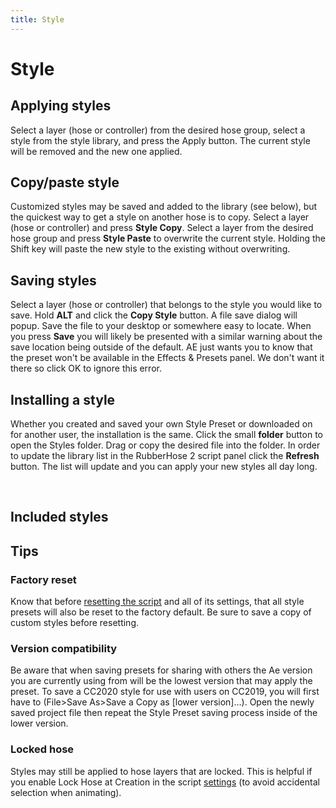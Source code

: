 ```yaml
---
title: Style
---
```

# Style

<Screenshot 
    url="/rubberhose2/style-buttons.png" 
    alt="RH2 style buttons"
    width="800px" />

<div class="button-header">
<Screenshot 
    url="/rubberhose2/icon/StyleApply.svg" 
    alt="Apply style" 
    width="120px"
    toolbar />

## Applying styles
</div>

Select a layer (hose or controller) from the desired hose group, select a style from the style library, and press the Apply button. The current style will be removed and the new one applied. 

<Screenshot 
    url="/rubberhose2/style-apply.gif" 
    alt="RH2 Styles"
    width="500px" 
    center />

<div class="button-header">
<Screenshot 
    url="/rubberhose2/icon/StyleCopyPaste.svg" 
    alt="Copy/paste style"
    width="140px" 
    toolbar />

## Copy/paste style
</div>

Customized styles may be saved and added to the library (see below), but the quickest way to get a style on another hose is to copy. Select a layer (hose or controller) and press **Style Copy**. Select a layer from the desired hose group and press **Style Paste** to overwrite the current style. Holding the Shift key will paste the new style to the existing without overwriting.

<div class="button-header">
<Screenshot 
    url="/rubberhose2/icon/AltCopy.svg" 
    alt="Create style" 
    width="90px"
    toolbar />

## Saving styles
</div>

<Screenshot 
    url="/rubberhose2/style-warning.png" 
    alt="RH2 save warning"
    width="450px" 
    right/>

Select a layer (hose or controller) that belongs to the style you would like to save. Hold **ALT** and click the **Copy Style** button. A file save dialog will popup. Save the file to your desktop or somewhere easy to locate. When you press **Save** you will likely be presented with a similar warning about the save location being outside of the default.  AE just wants you to know that the preset won't be available in the Effects & Presets panel. We don't want it there so click OK to ignore this error.

## Installing a style
<Screenshot 
    url="/rubberhose2/style-install.gif" 
    alt="RH2 Styles"
    width="400px" 
    left />

Whether you created and saved your own Style Preset or downloaded on for another user, the installation is the same. Click the small **folder** button to open the Styles folder. Drag or copy the desired file into the folder. In order to update the library list in the RubberHose 2 script panel click the **Refresh** button. The list will update and you can apply your new styles all day long. 

<br />

## Included styles

<ImageGrid :tiles="[
    {   
        name: 'Tapered hose',
        text: 'The most requested feature in RubberHose history. The Tapered Hose is the simple way to add shape variety to arms and legs. The fat end may be shifted by to the opposite end with a negative value in Taper %.',
        url:'/rubberhose2/styles-taper.png'
    },
    {   
        name: 'Tapered hose 2020',
        text: 'Since its release in 2017, RubberHose 2 has done its best to create tapered hoses with a lot of weird workarounds. It ran slow and was unable to create the contrast of thick to thin that so many animators were looking for.',
        url: '/rubberhose2/styles-taper.png'
    },
    {   
        name: 'Basic hose',
        text: 'Standard hose that is created by default. Sometimes you need to reset everything.',
        url: '/rubberhose2/styles-basic.png'
    },
    {   
        name: 'Edge highlight',
        text: 'Highlight created with an Offset Paths, Trim Paths, and Dashed Stroke. Highlight dashes may be customized.',
        url: '/rubberhose2/styles-edge.png'
    },
    {   
        name: 'Finger nail',
        text: 'Tap on those rectangle devices without any extra layers. Adjust the location of the fingernail and it follows the animation. Nail and finger colors are changed with the hose Fill as Stroke colors.',
        url: '/rubberhose2/styles-fingernail.png'
    },
    {   
        name: 'Gradient',
        text: 'Simple gradient, complex gradient, that\'s up to you. The age of the single color hose is over thanks to the almighty Kyle Martinez. The ends of a gradient track to the controller points and colors may be added as needed. ',
        url: '/rubberhose2/styles-gradient.png'
    },
    {   
        name: 'Popeye',
        text: 'For you youngsters who do not know, Popeye was this super strong dude who got hype on some spinach and had weird looking arms. This one is named after him. Inspired by cool stuff from Simon Tibbs.',
        url: '/rubberhose2/styles-popeye.png'
    },
    {   
        name: 'Flat / round',
        text: 'Single layer hoses must be either Round or Flat ended. Sometimes you need pants or shorts and now that\'s easy. Remember, styles can be layered by holding ALT and clicking Apply.',
        url: '/rubberhose2/styles-flat-round.png'
    },
    {   
        name: 'Round / flat',
        text: 'The exact same as Round-Start Flat-End, but in reverse',
        url: '/rubberhose2/styles-round-flat.png'
    },
    {   
        name: 'Tight pants',
        text: 'Based on the Tapered Hose style with some extra controls to create a layered pants effect. The length of the pants can be shortened to create shorts.',
        url: '/rubberhose2/styles-tight-pants.png'
    },
    {   
        name: 'Track suit',
        text: 'Break it up, break it up, break it up, break down.',
        url: '/rubberhose2/styles-tracksuit.png'
    },
    {   
        name: 'TwoTone',
        text: 'Simple hose shape with additional color styling. The color variation is created by two layers of the same color and a Color Dodge blend mode. Manual adjustment is all you chief.',
        url: '/rubberhose2/styles-twotone.png'
    },
    {   
        name: 'TwoTone dash',
        text: 'Stylistic alternate of TwoTone.',
        url: '/rubberhose2/styles-twotone-dash.png'
    },
    ]" />


## Tips

### Factory reset
Know that before [resetting the script](./manage.html#reset-everything) and all of its settings, that all style presets will also be reset to the factory default. Be sure to save a copy of custom styles before resetting.

### Version compatibility
Be aware that when saving presets for sharing with others the Ae version you are currently using from will be the lowest version that may apply the preset. To save a CC2020 style for use with users on CC2019, you will first have to (File>Save As>Save a Copy as [lower version]…). Open the newly saved project file then repeat the Style Preset saving process inside of the lower version.


### Locked hose
Styles may still be applied to hose layers that are locked. This is helpful if you enable Lock Hose at Creation in the script [settings](./manage.html#settings) (to avoid accidental selection when animating).
